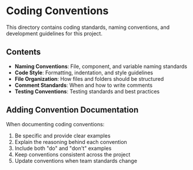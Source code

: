 # Coding Conventions

This directory contains coding standards, naming conventions, and development guidelines for this project.

## Contents

- **Naming Conventions**: File, component, and variable naming standards
- **Code Style**: Formatting, indentation, and style guidelines
- **File Organization**: How files and folders should be structured
- **Comment Standards**: When and how to write comments
- **Testing Conventions**: Testing standards and best practices

## Adding Convention Documentation

When documenting coding conventions:
1. Be specific and provide clear examples
2. Explain the reasoning behind each convention
3. Include both "do" and "don't" examples
4. Keep conventions consistent across the project
5. Update conventions when team standards change
